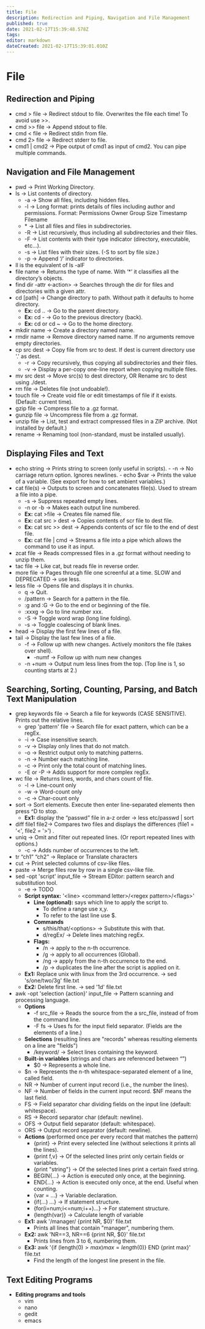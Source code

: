 ```yaml
---
title: File
description: Redirection and Piping, Navigation and File Management
published: true
date: 2021-02-17T15:39:48.578Z
tags: 
editor: markdown
dateCreated: 2021-02-17T15:39:01.010Z
---
```


# File

## Redirection and Piping

- cmd > file		→ Redirect stdout to file. Overwrites the file each time! To avoid use >>.
- cmd >> file		→ Append stdout to file.
- cmd < file		→ Redirect stdin from file.
- cmd 2> file		→ Redirect stderr to file.
- cmd1 | cmd2		→ Pipe output of cmd1 as input of cmd2. You can pipe multiple commands.

## Navigation and File Management

- pwd			→ Print Working Directory.
- ls			→ List contents of directory.
  - -a			→ Show all files, including hidden files.
  - -l			→ Long format: prints details of files including author and permissions.
              Format: Permissions Owner Group Size Timestamp Filename
  - \*			→ List all files and files in subdirectories.
  - -R			→ List recursively, thus including all subdirectories and their files.
  - -F			→ List contents with their type indicator (directory, executable, etc...).
  - -s			→ List files with their sizes. (-S to sort by file size.)
  - -p			→ Append ‘/’ indicator to directories.
- ll is the equivalent of ls -alF
- file name		→ Returns the type of name. With ‘*’ it classifies all the directory’s objects.
- find dir -attr <-action> → Searches through the dir for files and directories with a given attr.
- cd [path]		→ Change directory to path. Without path it defaults to home directory.
	- **Ex:** cd ..		→ Go to the parent directory.
	- **Ex:** cd -		→ Go to the previous directory (back).
	- **Ex:** cd or cd ~	→ Go to the home directory.
- mkdir name		→ Create a directory named name.
- rmdir name		→ Remove directory named name. If no arguments remove empty directories.
- cp src dest	→ Copy file from src to dest. If dest is current directory use '.' as dest.
	- -r			→ Copy recursively, thus copying all subdirectories and their files.
	- -v			→ Display a per-copy one-line report when copying multiple files.
- mv src dest	→ Move src(s) to dest directory, OR Rename src to dest using ./dest.
- rm file		→ Deletes file (not undoable!).
- touch	file		→ Create void file or edit timestamps of file if it exists. (Default: current time).
- gzip	file		→ Compress file to a .gz format.
- gunzip file		→ Uncompress file from a .gz format.
- unzip file 		→ List, test and extract compressed files in a ZIP archive. (Not installed by default.)
- rename		→ Renaming tool (non-standard, must be installed usually).

## Displaying Files and Text

- echo string		→ Prints string to screen (only useful in scripts).
		- -n			→ No carriage return option. Ignores newlines.
		- echo $var	→ Prints the value of a variable. (See export for how to set ambient variables.)
- cat file(s)		→ Outputs to screen and concatenates file(s). Used to stream a file into a pipe.
	- -s			→ Suppress repeated empty lines.
	- -n or -b		→ Makes each output line numbered.
	- **Ex:** cat >file		→ Creates file named file.
	- **Ex:** cat src > dest	→ Copies contents of scr file to dest file.
	- **Ex:** cat src >> dest	→ Appends contents of scr file to the end of dest file.
	- **Ex:** cat file | cmd 	→ Streams a file into a pipe which allows the command to use it as input.
- zcat file		→ Reads compressed files in a .gz format without needing to unzip them.
- tac file		→ Like cat, but reads file in reverse order.
- more file		→ Pages through file one screenful at a time. SLOW and DEPRECATED → use less.
- less file		→ Opens file and displays it in chunks.
	- q		→ Quit.
	- /pattern	→ Search for a pattern in the file.
	- :g and :G	→ Go to the end or beginning of the file.
	- :xxxg		→ Go to line number xxx.
	- -S		→ Toggle word wrap (long line folding).
	- -s		→ Toggle coalescing of blank lines.
- head			→ Display the first few lines of a file.
- tail			→ Display the last few lines of a file.
	- -f		→ Follow up with new changes. Actively monitors the file (takes over shell). 
		- -numf	→ Follow up with num new changes
	- -n +num	→ Output num less lines from the top. (Top line is 1, so counting starts at 2.)
  
## Searching, Sorting, Counting, Parsing, and Batch Text Manipulation

- grep keywords file	→ Search a file for keywords (CASE SENSITIVE). Prints out the relative lines.
	- grep 'pattern' file	→ Search file for exact pattern, which can be a regEx.
	- -i 				→ Case insensitive search.
	- -v 				→ Display only lines that do not match.
	- -o 				→ Restrict output only to matching patterns.
	- -n 				→ Number each matching line.
	- -c 				→ Print only the total count of matching lines.
	- -E or -P			→ Adds support for more complex regEx.
- wc file		→ Returns lines, words, and chars count of file.
	- -l 		→ Line-count only
	- -w 		→ Word-count only
	- -c 		→ Char-count only
- sort			→ Sort elements. Execute then enter line-separated elements then press ^D to stop.
	- **Ex1:** display the “passwd” file in a-z order →  less etc/passwd | sort	
- diff	file1 file2→ Compares two files and displays the differences (file1 = '<', file2 = '>') .
- uniq			→ Omit and filter out repeated lines. (Or report repeated lines with options.)
	- -c 			→ Adds number of occurrences to the left.
- tr “ch1” “ch2”	→ Replace or Translate characters
- cut			→ Print selected columns of csv-like files.
- paste			→ Merge files row by row in a single csv-like file.
- sed -opt 'script' input_file → Stream EDitor: pattern search and substitution tool.
	- -e 		→ TODO
	- **Script syntax:** '\<line> \<command letter>/\<regex pattern>/\<flags>'
		- **Line (optional):** says which line to apply the script to. 
			- To define a range use x,y. 
			- To refer to the last line use $.
		- **Commands**
			- s/this/that/\<options>	→ Substitute this with that.
			- d/regEx/			→ Delete lines matching regEx.
		- **Flags:**
			- /n 	→ apply to the n-th occurrence.
			- /g 	→ apply to all occurrences (Global).
			- /ng 	→ apply from the n-th occurrence to the end.
			- /p 	→ duplicates the line after the script is applied on it.
	- **Ex1:** Replace unix with linux from the 3rd occurrence. → sed 's/one/two/3g' file.txt 	
	- **Ex2:** Delete first line. → sed '1d' file.txt 
- awk -opt 'selection {action}' input_file → Pattern scanning and processing language.
	- **Options**
		- -f src_file	→ Reads the source from the a src_file, instead of from the command line.
		- -F fs 	→ Uses fs for the input field separator. (Fields are the elements of a line.)
	- **Selections** (resulting lines are "records" whereas resulting elements on a line are "fields")
		- /keyword/	→ Select lines containing the keyword.
	- **Built-in variables** (strings and chars are referenced between “”)
		- $0	 	 → Represents a whole line.
  	- $n	 	 → Represents the n-th whitespace-separated element of a line, called field.
   	- NR	 	 → Number of current input record (i.e., the number the lines).
   	- NF	 	 → Number of fields in the current input record. $NF means the last field.
   	- FS	 	 → Field separator char dividing fields on the input line (default: whitespace).
   	- RS	 	 → Record separator char (default: newline).
   	- OFS	 	 → Output field separator (default: whitespace).
   	- ORS	 	 → Output record separator (default: newline).
	- **Actions** (performed once per every record that matches the pattern)
		- {print} 	 	→ Print every selected line (without selections it prints all the lines).
		- {print f,v}	→ Of the selected lines print only certain fields or variables.
		- {print "string"}	→ Of the selected lines print a certain fixed string.
		- BEGIN{...}		→ Action is executed only once, at the beginning.
		- END{...}		→ Action is executed only once, at the end. Useful when counting.
		- {var = ...}	→ Variable declaration.
		- {if(...) ...}	→ If statement structure.
		- {for(i=num;i<=num;i++)...} → For statement structure.
		- {length(var)}	→ Calculate length of variable
	- **Ex1:** awk '/manager/ {print NR, $0}' file.txt 
		- Prints all lines that contain "manager", numbering them. 
	- **Ex2:** awk 'NR==3, NR==6 {print NR, $0}' file.txt 
		- Prints lines from 3 to 6, numbering them. 
	- **Ex3:** awk '{if (length($0) > max) max = length($0)} END {print max}' file.txt
		- Find the length of the longest line present in the file.
    
## Text Editing Programs

- **Editing programs and tools**
	- vim
	- nano
	- gedit
	- emacs